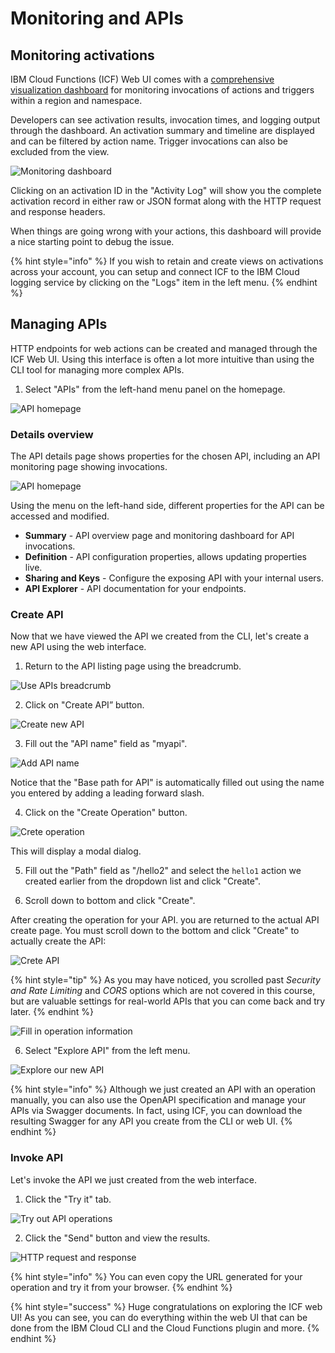 # Monitoring and APIs

## Monitoring activations

IBM Cloud Functions (ICF) Web UI comes with a [comprehensive visualization dashboard](https://cloud.ibm.com/functions/dashboard) for monitoring invocations of actions and triggers within a region and namespace.

Developers can see activation results, invocation times, and logging output through the dashboard. An activation summary and timeline are displayed and can be filtered by action name.  Trigger invocations can also be excluded from the view.

![Monitoring dashboard](images/101-ex5-monitoring.png)

Clicking on an activation ID in the "Activity Log" will show you the complete activation record in either raw or JSON format along with the HTTP request and response headers.

When things are going wrong with your actions, this dashboard will provide a nice starting point to debug the issue.

{% hint style="info" %}
If you wish to retain and create views on activations across your account, you can setup and connect ICF to the IBM Cloud logging service by clicking on the "Logs" item in the left menu.
{% endhint %}

## Managing APIs

HTTP endpoints for web actions can be created and managed through the ICF Web UI. Using this interface is often a lot more intuitive than using the CLI tool for managing more complex APIs.

1. Select "APIs" from the left-hand menu panel on the homepage.

![API homepage](images/101-ex5-api-list.png)

### Details overview

The API details page shows properties for the chosen API, including an API monitoring page showing invocations.

![API homepage](images/101-ex5-api-details.png)

Using the menu on the left-hand side, different properties for the API can be accessed and modified.

* **Summary** - API overview page and monitoring dashboard for API invocations.
* **Definition** - API configuration properties, allows updating properties live.
* **Sharing and Keys** - Configure the exposing API with your internal users.
* **API Explorer** - API documentation for your endpoints.

### Create API

Now that we have viewed the API we created from the CLI, let's create a new API using the web interface.

1. Return to the API listing page using the breadcrumb.

![Use APIs breadcrumb](images/101-ex5-api-breadcrumb.png)

2. Click on "Create API” button.

![Create new API](images/101-ex5-api-list-create.png)

3. Fill out the "API name" field as "myapi".

![Add API name](images/101-ex5-api-create-basic.png)

Notice that the "Base path for API" is automatically filled out using the name you entered by adding a leading forward slash.

4. Click on the "Create Operation" button.

![Crete operation](images/101-ex5-api-create-operation.png)

This will display a modal dialog.

5. Fill out the "Path" field as "/hello2" and select the `hello1` action we created earlier from the dropdown list and click "Create".

6. Scroll down to bottom and click "Create".

After creating the operation for your API. you are returned to the actual API create page.  You must scroll down to the bottom and click "Create" to actually create the API:

![Crete API](images/101-ex5-api-create-final.png)

{% hint style="tip" %}
As you may have noticed, you scrolled past *Security and Rate Limiting* and *CORS* options which are not covered in this course, but are valuable settings for real-world APIs that you can come back and try later.
{% endhint %}

<!--
#######################################################
TODO: Figure out how to add width="40%" to this image.
#######################################################
-->
![Fill in operation information](images/101-ex5-api-create-operation-modal.png)

6. Select "Explore API" from the left menu.

![Explore our new API](images/101-ex5-api-create-operation-modal.png)

{% hint style="info" %}
Although we just created an API with an operation manually, you can also use the OpenAPI specification and manage your APIs via Swagger documents.  In fact, using ICF, you can download the resulting Swagger for any API you create from the CLI or web UI.
{% endhint %}

### Invoke API

Let's invoke the API we just created from the web interface.

1. Click the "Try it" tab.

![Try out API operations](images/101-ex5-api-details-explorer-get-tryit.png)

2. Click the "Send" button and view the results.

![HTTP request and response](images/101-ex5-api-details-explorer-get-tryit-result.png)

{% hint style="info" %}
You can even copy the URL generated for your operation and try it from your browser.
{% endhint %}

{% hint style="success" %}
Huge congratulations on exploring the ICF web UI! As you can see, you can do everything within the web UI that can be done from the IBM Cloud CLI and the Cloud Functions plugin and more.
{% endhint %}
